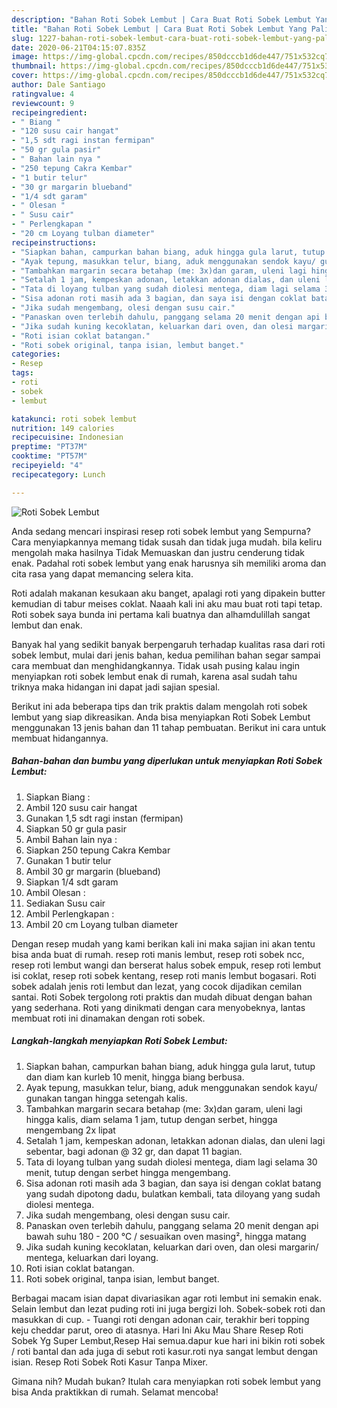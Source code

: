 ```yaml
---
description: "Bahan Roti Sobek Lembut | Cara Buat Roti Sobek Lembut Yang Paling Enak"
title: "Bahan Roti Sobek Lembut | Cara Buat Roti Sobek Lembut Yang Paling Enak"
slug: 1227-bahan-roti-sobek-lembut-cara-buat-roti-sobek-lembut-yang-paling-enak
date: 2020-06-21T04:15:07.835Z
image: https://img-global.cpcdn.com/recipes/850dcccb1d6de447/751x532cq70/roti-sobek-lembut-foto-resep-utama.jpg
thumbnail: https://img-global.cpcdn.com/recipes/850dcccb1d6de447/751x532cq70/roti-sobek-lembut-foto-resep-utama.jpg
cover: https://img-global.cpcdn.com/recipes/850dcccb1d6de447/751x532cq70/roti-sobek-lembut-foto-resep-utama.jpg
author: Dale Santiago
ratingvalue: 4
reviewcount: 9
recipeingredient:
- " Biang "
- "120 susu cair hangat"
- "1,5 sdt ragi instan fermipan"
- "50 gr gula pasir"
- " Bahan lain nya "
- "250 tepung Cakra Kembar"
- "1 butir telur"
- "30 gr margarin blueband"
- "1/4 sdt garam"
- " Olesan "
- " Susu cair"
- " Perlengkapan "
- "20 cm Loyang tulban diameter"
recipeinstructions:
- "Siapkan bahan, campurkan bahan biang, aduk hingga gula larut, tutup dan diam kan kurleb 10 menit, hingga biang berbusa."
- "Ayak tepung, masukkan telur, biang, aduk menggunakan sendok kayu/ gunakan tangan hingga setengah kalis."
- "Tambahkan margarin secara betahap (me: 3x)dan garam, uleni lagi hingga kalis, diam selama 1 jam, tutup dengan serbet, hingga mengembang 2x lipat"
- "Setalah 1 jam, kempeskan adonan, letakkan adonan dialas, dan uleni lagi sebentar, bagi adonan @ 32 gr, dan dapat 11 bagian."
- "Tata di loyang tulban yang sudah diolesi mentega, diam lagi selama 30 menit, tutup dengan serbet hingga mengembang."
- "Sisa adonan roti masih ada 3 bagian, dan saya isi dengan coklat batang yang sudah dipotong dadu, bulatkan kembali, tata diloyang yang sudah diolesi mentega."
- "Jika sudah mengembang, olesi dengan susu cair."
- "Panaskan oven terlebih dahulu, panggang selama 20 menit dengan api bawah suhu 180 - 200 °C / sesuaikan oven masing², hingga matang"
- "Jika sudah kuning kecoklatan, keluarkan dari oven, dan olesi margarin/ mentega, keluarkan dari loyang."
- "Roti isian coklat batangan."
- "Roti sobek original, tanpa isian, lembut banget."
categories:
- Resep
tags:
- roti
- sobek
- lembut

katakunci: roti sobek lembut 
nutrition: 149 calories
recipecuisine: Indonesian
preptime: "PT37M"
cooktime: "PT57M"
recipeyield: "4"
recipecategory: Lunch

---
```



![Roti Sobek Lembut](https://img-global.cpcdn.com/recipes/850dcccb1d6de447/751x532cq70/roti-sobek-lembut-foto-resep-utama.jpg)

Anda sedang mencari inspirasi resep roti sobek lembut yang Sempurna? Cara menyiapkannya memang tidak susah dan tidak juga mudah. bila keliru mengolah maka hasilnya Tidak Memuaskan dan justru cenderung tidak enak. Padahal roti sobek lembut yang enak harusnya sih memiliki aroma dan cita rasa yang dapat memancing selera kita.

Roti adalah makanan kesukaan aku banget, apalagi roti yang dipakein butter kemudian di tabur meises coklat. Naaah kali ini aku mau buat roti tapi tetap. Roti sobek saya bunda ini pertama kali buatnya dan alhamdulillah sangat lembut dan enak.

Banyak hal yang sedikit banyak berpengaruh terhadap kualitas rasa dari roti sobek lembut, mulai dari jenis bahan, kedua pemilihan bahan segar sampai cara membuat dan menghidangkannya. Tidak usah pusing kalau ingin menyiapkan roti sobek lembut enak di rumah, karena asal sudah tahu triknya maka hidangan ini dapat jadi sajian spesial.


Berikut ini ada beberapa tips dan trik praktis dalam mengolah roti sobek lembut yang siap dikreasikan. Anda bisa menyiapkan Roti Sobek Lembut menggunakan 13 jenis bahan dan 11 tahap pembuatan. Berikut ini cara untuk membuat hidangannya.

<!--inarticleads1-->

##### Bahan-bahan dan bumbu yang diperlukan untuk menyiapkan Roti Sobek Lembut:

1. Siapkan  Biang :
1. Ambil 120 susu cair hangat
1. Gunakan 1,5 sdt ragi instan (fermipan)
1. Siapkan 50 gr gula pasir
1. Ambil  Bahan lain nya :
1. Siapkan 250 tepung Cakra Kembar
1. Gunakan 1 butir telur
1. Ambil 30 gr margarin (blueband)
1. Siapkan 1/4 sdt garam
1. Ambil  Olesan :
1. Sediakan  Susu cair
1. Ambil  Perlengkapan :
1. Ambil 20 cm Loyang tulban diameter


Dengan resep mudah yang kami berikan kali ini maka sajian ini akan tentu bisa anda buat di rumah. resep roti manis lembut, resep roti sobek ncc, resep roti lembut wangi dan berserat halus sobek empuk, resep roti lembut isi coklat, resep roti sobek kentang, resep roti manis lembut bogasari. Roti sobek adalah jenis roti lembut dan lezat, yang cocok dijadikan cemilan santai. Roti Sobek tergolong roti praktis dan mudah dibuat dengan bahan yang sederhana. Roti yang dinikmati dengan cara menyobeknya, lantas membuat roti ini dinamakan dengan roti sobek. 

<!--inarticleads2-->

##### Langkah-langkah menyiapkan Roti Sobek Lembut:

1. Siapkan bahan, campurkan bahan biang, aduk hingga gula larut, tutup dan diam kan kurleb 10 menit, hingga biang berbusa.
1. Ayak tepung, masukkan telur, biang, aduk menggunakan sendok kayu/ gunakan tangan hingga setengah kalis.
1. Tambahkan margarin secara betahap (me: 3x)dan garam, uleni lagi hingga kalis, diam selama 1 jam, tutup dengan serbet, hingga mengembang 2x lipat
1. Setalah 1 jam, kempeskan adonan, letakkan adonan dialas, dan uleni lagi sebentar, bagi adonan @ 32 gr, dan dapat 11 bagian.
1. Tata di loyang tulban yang sudah diolesi mentega, diam lagi selama 30 menit, tutup dengan serbet hingga mengembang.
1. Sisa adonan roti masih ada 3 bagian, dan saya isi dengan coklat batang yang sudah dipotong dadu, bulatkan kembali, tata diloyang yang sudah diolesi mentega.
1. Jika sudah mengembang, olesi dengan susu cair.
1. Panaskan oven terlebih dahulu, panggang selama 20 menit dengan api bawah suhu 180 - 200 °C / sesuaikan oven masing², hingga matang
1. Jika sudah kuning kecoklatan, keluarkan dari oven, dan olesi margarin/ mentega, keluarkan dari loyang.
1. Roti isian coklat batangan.
1. Roti sobek original, tanpa isian, lembut banget.


Berbagai macam isian dapat divariasikan agar roti lembut ini semakin enak. Selain lembut dan lezat puding roti ini juga bergizi loh. Sobek-sobek roti dan masukkan di cup. - Tuangi roti dengan adonan cair, terakhir beri topping keju cheddar parut, oreo di atasnya. Hari Ini Aku Mau Share Resep Roti Sobek Yg Super Lembut,Resep Hai semua.dapur kue hari ini bikin roti sobek / roti bantal dan ada juga di sebut roti kasur.roti nya sangat lembut dengan isian. Resep Roti Sobek Roti Kasur Tanpa Mixer. 

Gimana nih? Mudah bukan? Itulah cara menyiapkan roti sobek lembut yang bisa Anda praktikkan di rumah. Selamat mencoba!
